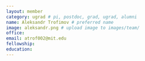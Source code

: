 ```yaml
---
layout: member
category: ugrad # pi, postdoc, grad, ugrad, alumni
name: Aleksandr Trofimov # preferred name
image: aleksandr.png # upload image to images/team/
office:
email: atrof002@mit.edu
fellowship:
education:
---
```

